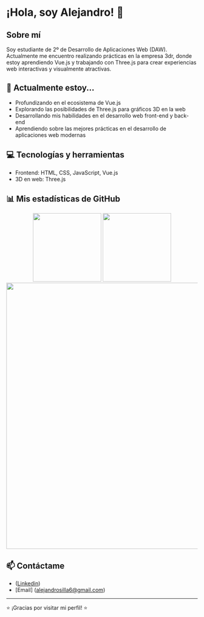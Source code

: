 # ¡Hola, soy Alejandro! 👋

## Sobre mí
Soy estudiante de 2º de Desarrollo de Aplicaciones Web (DAW). Actualmente me encuentro realizando prácticas en la empresa 3dr, donde estoy aprendiendo Vue.js y trabajando con Three.js para crear experiencias web interactivas y visualmente atractivas.

## 🌱 Actualmente estoy...
- Profundizando en el ecosistema de Vue.js
- Explorando las posibilidades de Three.js para gráficos 3D en la web
- Desarrollando mis habilidades en el desarrollo web front-end y back-end
- Aprendiendo sobre las mejores prácticas en el desarrollo de aplicaciones web modernas

## 💻 Tecnologías y herramientas
- Frontend: HTML, CSS, JavaScript, Vue.js
- 3D en web: Three.js

## 📊 Mis estadísticas de GitHub

<div align="center">
  <img height="180em" src="https://github-readme-stats.vercel.app/api?username=Alsilte&show_icons=true&theme=dracula&locale=es" />
  <img height="180em" src="https://github-readme-stats.vercel.app/api/top-langs/?username=Alsilte&layout=compact&theme=dracula&locale=es" />
</div>

<div align="center">
  <img width="700em" src="https://github-readme-streak-stats.herokuapp.com/?user=Alsilte&theme=dracula&locale=es" />
</div>

## 📫 Contáctame
- ([Linkedin](https://www.linkedin.com/in/alejandro-silla-tejero-7a75bb146/?originalSubdomain=es))
- [Email] (alejandrosilla6@gmail.com)


---
⭐️ ¡Gracias por visitar mi perfil! ⭐️
